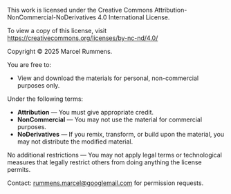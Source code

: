 This work is licensed under the Creative Commons Attribution-NonCommercial-NoDerivatives 4.0 International License.

To view a copy of this license, visit https://creativecommons.org/licenses/by-nc-nd/4.0/

Copyright © 2025 Marcel Rummens.

You are free to:
- View and download the materials for personal, non-commercial purposes only.

Under the following terms:
- **Attribution** — You must give appropriate credit.
- **NonCommercial** — You may not use the material for commercial purposes.
- **NoDerivatives** — If you remix, transform, or build upon the material, you may not distribute the modified material.

No additional restrictions — You may not apply legal terms or technological measures that legally restrict others from doing anything the license permits.

Contact: rummens.marcel@googlemail.com for permission requests.
